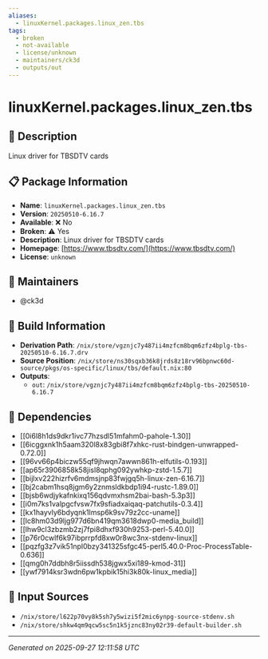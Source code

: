 ```yaml
---
aliases:
  - linuxKernel.packages.linux_zen.tbs
tags:
  - broken
  - not-available
  - license/unknown
  - maintainers/ck3d
  - outputs/out
---
```


# linuxKernel.packages.linux_zen.tbs

## 📝 Description

Linux driver for TBSDTV cards

## 📋 Package Information

- **Name**: `linuxKernel.packages.linux_zen.tbs`
- **Version**: `20250510-6.16.7`
- **Available**: ❌ No
- **Broken**: ⚠️ Yes
- **Description**: Linux driver for TBSDTV cards
- **Homepage**: [https://www.tbsdtv.com/](https://www.tbsdtv.com/)
- **License**: `unknown`
## 👥 Maintainers

- @ck3d


## 🔧 Build Information

- **Derivation Path**: `/nix/store/vgznjc7y487ii4mzfcm8bqm6zfz4bplg-tbs-20250510-6.16.7.drv`
- **Source Position**: `/nix/store/ns30sqxb36k8jrds8z18rv96bpnwc60d-source/pkgs/os-specific/linux/tbs/default.nix:80`
- **Outputs**:
  - `out`:  `/nix/store/vgznjc7y487ii4mzfcm8bqm6zfz4bplg-tbs-20250510-6.16.7`

## 🔗 Dependencies

- [[0i6l8h1ds9dkr1ivc77hzsdl51mfahm0-pahole-1.30]]
- [[6icggxnk1h5aam320l8x83gbi8f7xhkc-rust-bindgen-unwrapped-0.72.0]]
- [[96vv66p4biczw55qf9jhwqn7awwn861h-elfutils-0.193]]
- [[ap65r3906858k58jisl8qphg092ywhkp-zstd-1.5.7]]
- [[bijlxv222hizrfv6mdmsjnp83fwjgq5h-linux-zen-6.16.7]]
- [[bj2cabm1hsq8jgm6y2znmsldkbdp1i94-rustc-1.89.0]]
- [[bjsb6wdjykafnkixq156qdvmxhsm2bai-bash-5.3p3]]
- [[i0m7ks1valpgcfvsw7fx9sfiadxaiqaq-patchutils-0.3.4]]
- [[kx1hayvly6bdyqnk1lmsp6k9sv79z2cc-uname]]
- [[lc8hm03d9ljg977d6bn419qm3618dwp0-media_build]]
- [[lhw9cl3zbzmb2zj7fpi8dhxf930h9253-perl-5.40.0]]
- [[p76r0cwlf6k97ibprrpfd8xw0r8wc3nx-stdenv-linux]]
- [[pqzfg3z7vik51npl0bzy341325sfgc45-perl5.40.0-Proc-ProcessTable-0.636]]
- [[qmg0h7ddbh8r5iissdh538jgwx5xi189-kmod-31]]
- [[ywf7914ksr3wdn6pw1kpbik15hi3k80k-linux_media]]

## 📁 Input Sources

- `/nix/store/l622p70vy8k5sh7y5wizi5f2mic6ynpg-source-stdenv.sh`
- `/nix/store/shkw4qm9qcw5sc5n1k5jznc83ny02r39-default-builder.sh`

---
*Generated on 2025-09-27 12:11:58 UTC*
